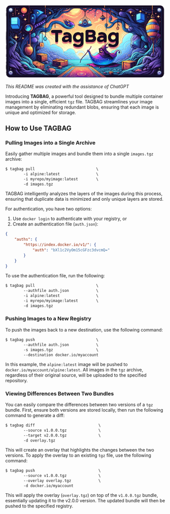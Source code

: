 <p align="center">
    <img src="banner.png" alt="Banner">
</p>

_This README was created with the assistance of ChatGPT_

Introducing **TAGBAG**, a powerful tool designed to bundle multiple container
images into a single, efficient `tgz` file. TAGBAG streamlines your image
management by eliminating redundant blobs, ensuring that each image is unique
and optimized for storage.

## How to Use TAGBAG

### Pulling Images into a Single Archive

Easily gather multiple images and bundle them into a single `images.tgz`
archive:

```
$ tagbag pull                           \
        -i alpine:latest                \
        -i myrepo/myimage:latest        \
        -d images.tgz
```

TAGBAG intelligently analyzes the layers of the images during this process,
ensuring that duplicate data is minimized and only unique layers are stored.

For authentication, you have two options:
1. Use `docker login` to authenticate with your registry, or
2. Create an authentication file (`auth.json`):

```json
{
    "auths": {
        "https://index.docker.io/v1/": {
            "auth": "bXl1c2VyOm15cGFzc3dvcmQ="
        }
    }
}
```

To use the authentication file, run the following:

```
$ tagbag pull                           \
        --authfile auth.json            \
        -i alpine:latest                \
        -i myrepo/myimage:latest        \
        -d images.tgz
```

### Pushing Images to a New Registry

To push the images back to a new destination, use the following command:

```
$ tagbag push                           \
        --authfile auth.json            \
        -s images.tgz                   \
        --destination docker.io/myaccount
```

In this example, the `alpine:latest` image will be pushed to
`docker.io/myaccount/alpine:latest`. All images in the `tgz` archive,
regardless of their original source, will be uploaded to the specified
repository.

### Viewing Differences Between Two Bundles

You can easily compare the differences between two versions of a `tgz` bundle.
First, ensure both versions are stored locally, then run the following command
to generate a diff:

```
$ tagbag diff                            \
        --source v1.0.0.tgz              \
        --target v2.0.0.tgz              \
        -d overlay.tgz
```

This will create an overlay that highlights the changes between the two
versions. To apply the overlay to an existing `tgz` file, use the following
command:

```
$ tagbag push                            \
        --source v1.0.0.tgz              \
        --overlay overlay.tgz            \
        -d docker.io/myaccount
```

This will apply the overlay (`overlay.tgz`) on top of the `v1.0.0.tgz` bundle,
essentially updating it to the v2.0.0 version. The updated bundle will then be
pushed to the specified registry.
